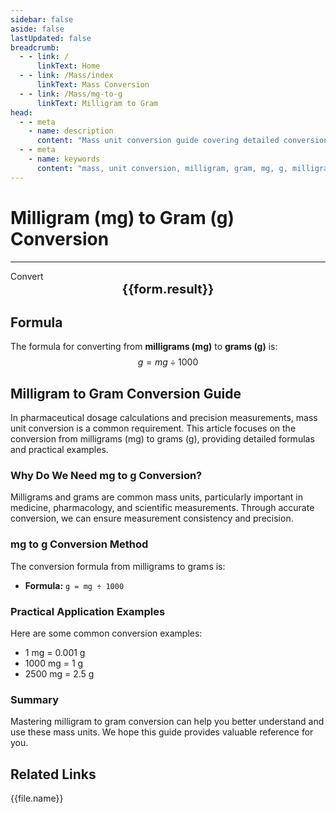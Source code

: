 ```yaml
---
sidebar: false
aside: false
lastUpdated: false
breadcrumb:
  - - link: /
      linkText: Home
  - - link: /Mass/index
      linkText: Mass Conversion
  - - link: /Mass/mg-to-g
      linkText: Milligram to Gram
head:
  - - meta
    - name: description
      content: "Mass unit conversion guide covering detailed conversion formulas and explanations from milligrams (mg) to grams (g)."
  - - meta
    - name: keywords
      content: "mass, unit conversion, milligram, gram, mg, g, milligram to gram, mass conversion guide"
---
```

# Milligram (mg) to Gram (g) Conversion
---
<script setup>
import { onMounted, reactive, inject, ref } from 'vue'
import { NButton, NForm, NFormItem, NInput, NInputNumber, NSelect, NCard, useMessage,NGrid ,NGi } from 'naive-ui'
import { defineClientComponent } from 'vitepress'
import { Mass } from '../files';

const convert = inject('convert')

const form = reactive({
  number: null,
  result: '',
})

const convertHandler = () => {
  if (form.number !== null && !isNaN(form.number)) {
    const convertedValue = parseFloat(form.number) / 1000
    form.result = `${form.number}mg = ${convertedValue.toFixed(4)}g`
  } else {
    form.result = 'Please enter a valid number.'
  }
}
</script>

<n-form size="large" :model="form">
  <n-form-item label="Milligram (mg)">
    <n-input-number v-model:value="form.number" placeholder="Enter milligrams" style="width: 100%" />
  </n-form-item>
  <n-form-item>
    <n-button type="info" @click="convertHandler" block>Convert</n-button>
  </n-form-item>
</n-form>

<n-card  embedded :bordered="false" hoverable>
  <div  style="text-align:center;font-size:20px;">
    <strong>{{form.result}}</strong>
  </div>
</n-card>

## Formula

The formula for converting from **milligrams (mg)** to **grams (g)** is:
$$ g = mg \div 1000 $$

## Milligram to Gram Conversion Guide

In pharmaceutical dosage calculations and precision measurements, mass unit conversion is a common requirement. This article focuses on the conversion from milligrams (mg) to grams (g), providing detailed formulas and practical examples.

### Why Do We Need mg to g Conversion?

Milligrams and grams are common mass units, particularly important in medicine, pharmacology, and scientific measurements. Through accurate conversion, we can ensure measurement consistency and precision.

### mg to g Conversion Method

The conversion formula from milligrams to grams is:

- **Formula:** `g = mg ÷ 1000`

### Practical Application Examples

Here are some common conversion examples:

- 1 mg = 0.001 g
- 1000 mg = 1 g
- 2500 mg = 2.5 g

### Summary

Mastering milligram to gram conversion can help you better understand and use these mass units. We hope this guide provides valuable reference for you.

## Related Links
<n-grid x-gap="12" :cols="2">
  <n-gi v-for="(file, index) in Mass" :key="index">
    <n-button
      text
      tag="a"
      :href="file.path"
      type="info"
    >
      {{file.name}}
    </n-button>
  </n-gi>
</n-grid>